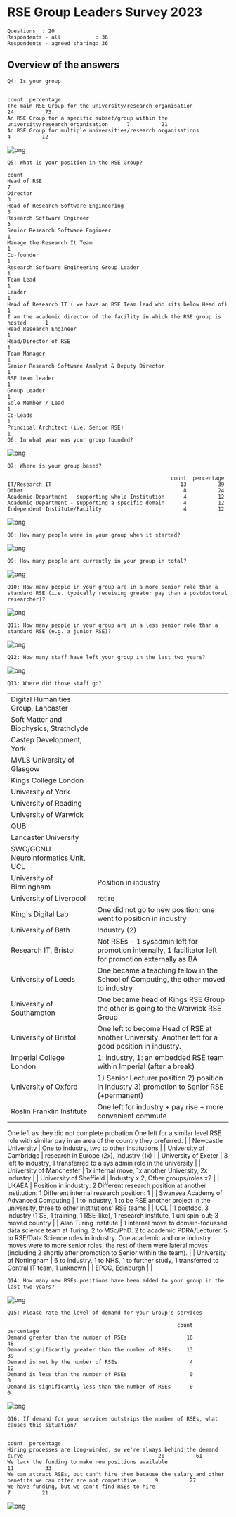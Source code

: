 # RSE Group Leaders Survey 2023

    Questions  : 20
    Respondents - all           : 36
    Respondents - agreed sharing: 36


## Overview of the answers

    
    Q4: Is your group
    
                                                                                          count  percentage
    The main RSE Group for the university/research organisation                              24          73
    An RSE Group for a specific subset/group within the university/research organisation      7          21
    An RSE Group for multiple universities/research organisations                             4          12



    
![png](report_files/report_4_1.png)
    


    Q5: What is your position in the RSE Group?
                                                                                 count
    Head of RSE                                                                      7
    Director                                                                         3
    Head of Research Software Engineering                                            3
    Research Software Engineer                                                       3
    Senior Research Software Engineer                                                1
    Manage the Research It Team                                                      1
    Co-founder                                                                       1
    Research Software Engineering Group Leader                                       1
    Team Lead                                                                        1
    Leader                                                                           1
    Head of Research IT ( we have an RSE Team lead who sits below Head of)           1
    I am the academic director of the facility in which the RSE group is hosted      1
    Head Research Engineer                                                           1
    Head/Director of RSE                                                             1
    Team Manager                                                                     1
    Senior Research Software Analyst & Deputy Director                               1
    RSE team leader                                                                  1
    Group Leader                                                                     1
    Sole Member / Lead                                                               1
    Co-Leads                                                                         1
    Principal Architect (i.e. Senior RSE)                                            1
    Q6: In what year was your group founded?



    
![png](report_files/report_4_3.png)
    


    
    Q7: Where is your group based?
    
                                                        count  percentage
    IT/Research IT                                         13          39
    Other                                                   8          24
    Academic Department - supporting whole Institution      4          12
    Academic Department - supporting a specific domain      4          12
    Independent Institute/Facility                          4          12



    
![png](report_files/report_4_5.png)
    


    Q8: How many people were in your group when it started?



    
![png](report_files/report_4_7.png)
    


    Q9: How many people are currently in your group in total?



    
![png](report_files/report_4_9.png)
    


    Q10: How many people in your group are in a more senior role than a standard RSE (i.e. typically receiving greater pay than a postdoctoral researcher)?



    
![png](report_files/report_4_11.png)
    


    Q11: How many people in your group are in a less senior role than a standard RSE (e.g. a junior RSE)?



    
![png](report_files/report_4_13.png)
    


    Q12: How many staff have left your group in the last two years?



    
![png](report_files/report_4_15.png)
    


    Q13: Where did those staff go?



|                                         |                                                                                                                                                                                                                                                                                                                         |
|-----------------------------------------|-------------------------------------------------------------------------------------------------------------------------------------------------------------------------------------------------------------------------------------------------------------------------------------------------------------------------|
| Digital Humanities Group, Lancaster     |                                                                                                                                                                                                                                                                                                                         |
| Soft Matter and Biophysics, Strathclyde |                                                                                                                                                                                                                                                                                                                         |
| Castep Development, York                |                                                                                                                                                                                                                                                                                                                         |
| MVLS University of Glasgow              |                                                                                                                                                                                                                                                                                                                         |
| Kings College London                    |                                                                                                                                                                                                                                                                                                                         |
| University of York                      |                                                                                                                                                                                                                                                                                                                         |
| University of Reading                   |                                                                                                                                                                                                                                                                                                                         |
| University of Warwick                   |                                                                                                                                                                                                                                                                                                                         |
| QUB                                     |                                                                                                                                                                                                                                                                                                                         |
| Lancaster University                    |                                                                                                                                                                                                                                                                                                                         |
| SWC/GCNU Neuroinformatics Unit, UCL     |                                                                                                                                                                                                                                                                                                                         |
| University of Birmingham                | Position in industry                                                                                                                                                                                                                                                                                                    |
| University of Liverpool                 | retire                                                                                                                                                                                                                                                                                                                  |
| King's Digital Lab                      | One did not go to new position; one went to position in industry                                                                                                                                                                                                                                                        |
| University of Bath                      | Industry (2)                                                                                                                                                                                                                                                                                                            |
| Research IT, Bristol                    | Not RSEs  - 1 sysadmin left for promotion internally, 1 facilitator left for promotion externally as BA                                                                                                                                                                                                                 |
| University of Leeds                     | One became a teaching fellow in the School of Computing, the other moved to industry                                                                                                                                                                                                                                    |
| University of Southampton               | One became head of Kings RSE Group the other is going to the Warwick RSE Group                                                                                                                                                                                                                                          |
| University of Bristol                   | One left to become Head of RSE at another University. Another left for a good position in industry.                                                                                                                                                                                                                     |
| Imperial College London                 | 1: industry, 1: an embedded RSE team within Imperial (after a break)                                                                                                                                                                                                                                                    |
| University of Oxford                    | 1) Senior Lecturer position 2) position in industry 3) promotion to Senior RSE (+permanent)                                                                                                                                                                                                                             |
| Roslin Franklin Institute               | One left for industry + pay rise + more convenient commute
One left as they did not complete probation
One left for a similar level RSE role with similar pay in an area of the country they preferred.                                                                                                                                                                                                                                                                                                                         |
| Newcastle University                    | One to industry, two to other institutions                                                                                                                                                                                                                                                                              |
| University of Cambridge                 | research in Europe (2x), industry (1x)                                                                                                                                                                                                                                                                                  |
| University of Exeter                    | 3 left to industry, 1 transferred to a sys admin role in the university                                                                                                                                                                                                                                                 |
| University of Manchester                | 1x internal move, 1x another University, 2x industry                                                                                                                                                                                                                                                                    |
| University of Sheffield                 | Industry x 2, Other groups/roles x2                                                                                                                                                                                                                                                                                     |
| UKAEA                                   | Position in industry: 2
Different research position at another institution: 1
Different internal research position: 1                                                                                                                                                                                                                                                                                                                         |
| Swansea Academy of Advanced Computing   | 1 to industry, 1 to be RSE another project in the university, three to other institutions' RSE teams                                                                                                                                                                                                                    |
| UCL                                     | 1 postdoc, 3 industry (1 SE, 1 training, 1 RSE-like), 1 research institute, 1 uni spin-out; 3 moved country                                                                                                                                                                                                             |
| Alan Turing Institute                   | 1 internal move to domain-focussed data science team at Turing. 2 to MSc/PhD. 2 to academic PDRA/Lecturer. 5 to RSE/Data Science roles in industry. One academic and one industry moves were to more senior roles, the rest of them were lateral moves (including 2 shortly after promotion to Senior within the team). |
| University of Nottingham                | 6 to industry, 1 to NHS, 1 to further study, 1 transferred to Central IT team, 1 unknown                                                                                                                                                                                                                                |
| EPCC, Edinburgh                         |                                                                                                                                                                                                                                                                                                                         |


    Q14: How many new RSEs positions have been added to your group in the last two years?



    
![png](report_files/report_4_19.png)
    


    
    Q15: Please rate the level of demand for your Group's services
    
                                                          count  percentage
    Demand greater than the number of RSEs                   16          48
    Demand significantly greater than the number of RSEs     13          39
    Demand is met by the number of RSEs                       4          12
    Demand is less than the number of RSEs                    0           0
    Demand is significantly less than the number of RSEs      0           0



    
![png](report_files/report_4_21.png)
    


    
    Q16: If demand for your services outstrips the number of RSEs, what causes this situation?
    
                                                                                                                     count  percentage
    Hiring processes are long-winded, so we're always behind the demand curve                                           20          61
    We lack the funding to make new positions available                                                                 11          33
    We can attract RSEs, but can't hire them because the salary and other benefits we can offer are not competitive      9          27
    We have funding, but we can't find RSEs to hire                                                                      7          21



    
![png](report_files/report_4_23.png)
    

